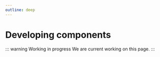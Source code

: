 ```yaml
---
outline: deep
---
```


# Developing components
::: warning Working in progress
We are current working on this page.
:::